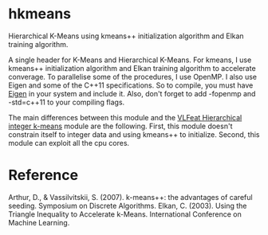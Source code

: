 # hkmeans
Hierarchical K-Means using kmeans++ initialization algorithm and Elkan training algorithm.

A single header for K-Means and Hierarchical K-Means. For kmeans, I use kmeans++ initialization algorithm and Elkan training algorithm to accelerate converage. To parallelise some of the procedures, I use OpenMP. I also use Eigen and some of the C++11 specifications. So to compile, you must have [Eigen](http://eigen.tuxfamily.org/index.php?title=Main_Page) in your system and include it. Also, don't forget to add -fopenmp and -std=c++11 to your compiling flags.

The main differences between this module and the [VLFeat Hierarchical integer k-means](http://www.vlfeat.org/overview/hikm.html) module are the following. First, this module doesn't constrain itself to integer data and using kmeans++ to initialize. Second, this module can exploit all the cpu cores.

# Reference
Arthur, D., & Vassilvitskii, S. (2007). k-means++: the advantages of careful seeding. Symposium on Discrete Algorithms.
Elkan, C. (2003). Using the Triangle Inequality to Accelerate k-Means. International Conference on Machine Learning.
 

